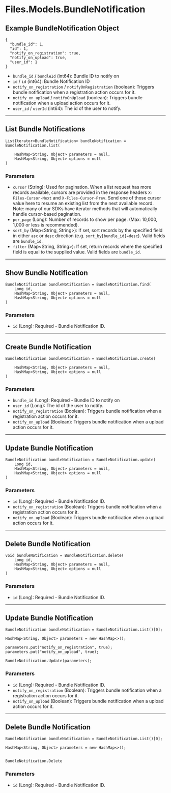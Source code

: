 # Files.Models.BundleNotification

## Example BundleNotification Object

```
{
  "bundle_id": 1,
  "id": 1,
  "notify_on_registration": true,
  "notify_on_upload": true,
  "user_id": 1
}
```

* `bundle_id` / `bundleId`  (int64): Bundle ID to notify on
* `id` / `id`  (int64): Bundle Notification ID
* `notify_on_registration` / `notifyOnRegistration`  (boolean): Triggers bundle notification when a registration action occurs for it.
* `notify_on_upload` / `notifyOnUpload`  (boolean): Triggers bundle notification when a upload action occurs for it.
* `user_id` / `userId`  (int64): The id of the user to notify.


---

## List Bundle Notifications

```
ListIterator<BundleNotification> bundleNotification = BundleNotification.list(
    
    HashMap<String, Object> parameters = null,
    HashMap<String, Object> options = null
)
```

### Parameters

* `cursor` (String): Used for pagination.  When a list request has more records available, cursors are provided in the response headers `X-Files-Cursor-Next` and `X-Files-Cursor-Prev`.  Send one of those cursor value here to resume an existing list from the next available record.  Note: many of our SDKs have iterator methods that will automatically handle cursor-based pagination.
* `per_page` (Long): Number of records to show per page.  (Max: 10,000, 1,000 or less is recommended).
* `sort_by` (Map<String, String>): If set, sort records by the specified field in either `asc` or `desc` direction (e.g. `sort_by[bundle_id]=desc`). Valid fields are `bundle_id`.
* `filter` (Map<String, String>): If set, return records where the specified field is equal to the supplied value. Valid fields are `bundle_id`.


---

## Show Bundle Notification

```
BundleNotification bundleNotification = BundleNotification.find(
    Long id, 
    HashMap<String, Object> parameters = null,
    HashMap<String, Object> options = null
)
```

### Parameters

* `id` (Long): Required - Bundle Notification ID.


---

## Create Bundle Notification

```
BundleNotification bundleNotification = BundleNotification.create(
    
    HashMap<String, Object> parameters = null,
    HashMap<String, Object> options = null
)
```

### Parameters

* `bundle_id` (Long): Required - Bundle ID to notify on
* `user_id` (Long): The id of the user to notify.
* `notify_on_registration` (Boolean): Triggers bundle notification when a registration action occurs for it.
* `notify_on_upload` (Boolean): Triggers bundle notification when a upload action occurs for it.


---

## Update Bundle Notification

```
BundleNotification bundleNotification = BundleNotification.update(
    Long id, 
    HashMap<String, Object> parameters = null,
    HashMap<String, Object> options = null
)
```

### Parameters

* `id` (Long): Required - Bundle Notification ID.
* `notify_on_registration` (Boolean): Triggers bundle notification when a registration action occurs for it.
* `notify_on_upload` (Boolean): Triggers bundle notification when a upload action occurs for it.


---

## Delete Bundle Notification

```
void bundleNotification = BundleNotification.delete(
    Long id, 
    HashMap<String, Object> parameters = null,
    HashMap<String, Object> options = null
)
```

### Parameters

* `id` (Long): Required - Bundle Notification ID.


---

## Update Bundle Notification

```
BundleNotification bundleNotification = BundleNotification.List()[0];

HashMap<String, Object> parameters = new HashMap<>();

parameters.put("notify_on_registration", true);
parameters.put("notify_on_upload", true);

BundleNotification.Update(parameters);
```

### Parameters

* `id` (Long): Required - Bundle Notification ID.
* `notify_on_registration` (Boolean): Triggers bundle notification when a registration action occurs for it.
* `notify_on_upload` (Boolean): Triggers bundle notification when a upload action occurs for it.


---

## Delete Bundle Notification

```
BundleNotification bundleNotification = BundleNotification.List()[0];

HashMap<String, Object> parameters = new HashMap<>();


BundleNotification.Delete
```

### Parameters

* `id` (Long): Required - Bundle Notification ID.
